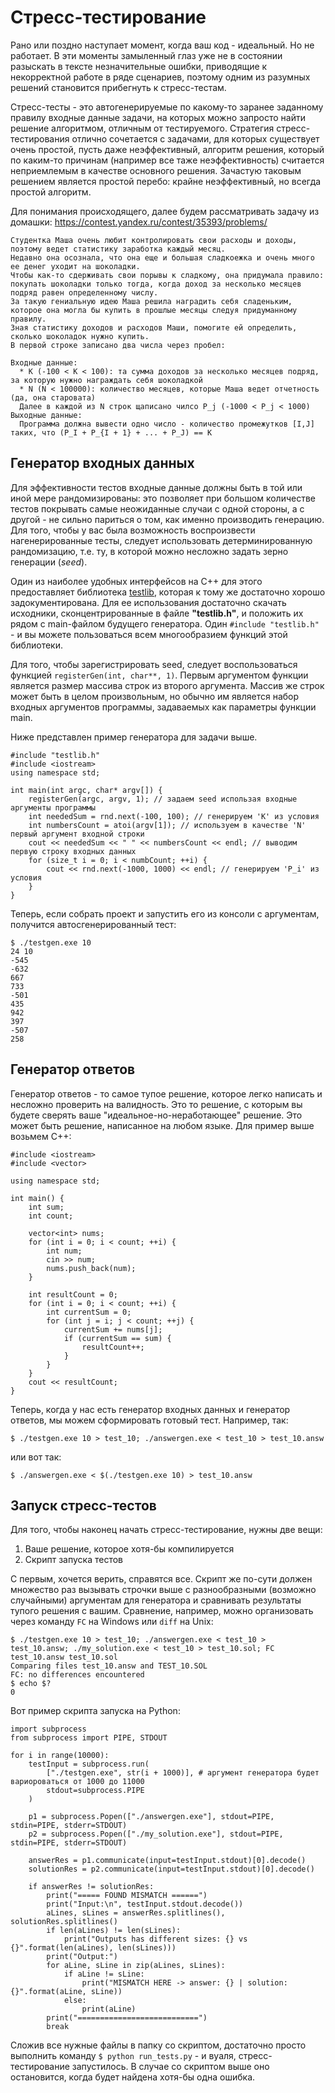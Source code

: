 # Стресс-тестирование
Рано или поздно наступает момент, когда ваш код - идеальный. Но не работает.
В эти моменты замыленный глаз уже не в состоянии разыскать в тексте незначительные ошибки, приводящие к некорректной работе в ряде сценариев,
поэтому одним из разумных решений становится прибегнуть к стресс-тестам.

Стресс-тесты - это автогенерируемые по какому-то заранее заданному правилу входные данные задачи, на которых можно запросто найти решение алгоритмом, отличным от тестируемого.
Стратегия стресс-тестирования отлично сочетается с задачами, для которых существует очень простой, пусть даже неэффективный, алгоритм решения,
который по каким-то причинам (например все таже неэффективность) считается неприемлемым в качестве основного решения.
Зачастую таковым решением является простой перебо: крайне неэффективный, но всегда простой алгоритм.

Для понимания происходящего, далее будем рассматривать задачу из домашки:
https://contest.yandex.ru/contest/35393/problems/
```
Студентка Маша очень любит контролировать свои расходы и доходы, поэтому ведет статистику заработка каждый месяц.
Недавно она осознала, что она еще и большая сладкоежка и очень много ее денег уходит на шоколадки.
Чтобы как-то сдерживать свои порывы к сладкому, она придумала правило: покупать шоколадки только тогда, когда доход за несколько месяцев подряд равен определенному числу.
За такую гениальную идею Маша решила наградить себя сладеньким,
которое она могла бы купить в прошлые месяцы следуя придуманному правилу.
Зная статистику доходов и расходов Маши, помогите ей определить, сколько шоколадок нужно купить.
В первой строке записано два числа через пробел:

Входные данные:
  * K (-100 < K < 100): та сумма доходов за несколько месяцев подряд, за которую нужно награждать себя шоколадкой
  * N (N < 100000): количество месяцев, которые Маша ведет отчетность (да, она старовата)
  Далее в каждой из N строк щаписано чилсо P_j (-1000 < P_j < 1000)
Выходные данные:
  Программа должна вывести одно число - количество промежутков [I,J] таких, что (P_I + P_{I + 1} + ... + P_J) == K
```

## Генератор входных данных
Для эффективности тестов входные данные должны быть в той или иной мере рандомизированы: это позволяет при большом количестве тестов покрывать самые неожиданные случаи с одной стороны,
а с другой - не сильно париться о том, как именно производить генерацию. Для того, чтобы у вас была возможность воспроизвести нагенерированные тесты, следует использовать детерминированную рандомизацию,
т.е. ту, в которой можно несложно задать зерно генерации (*seed*).

Один из наиболее удобных интерфейсов на C++ для этого предоставляет библиотека [testlib](https://github.com/MikeMirzayanov/testlib), которая к тому же достаточно хорошо задокументирована. 
Для ее использования достаточно скачать исходники, сконцентрированные в файле **"testlib.h"**, и положить их рядом с main-файлом будущего генератора.
Один `#include "testlib.h"` - и вы можете пользоваться всем многообразием функций этой библиотеки.

Для того, чтобы зарегистрировать seed, следует воспользоваться функцией `registerGen(int, char**, 1)`.
Первым аргументом функции является размер массива строк из второго аргумента. 
Массив же строк может быть в целом произвольным, но обычно им является набор входных аргументов программы, задаваемых как параметры функции main.

Ниже представлен пример генератора для задачи выше.
```(c++)
#include "testlib.h"
#include <iostream>
using namespace std;

int main(int argc, char* argv[]) {
    registerGen(argc, argv, 1); // задаем seed использая входные аргументы программы
    int neededSum = rnd.next(-100, 100); // генерируем 'K' из условия
    int numbersCount = atoi(argv[1]); // используем в качестве 'N' первый аргумент входной строки
    cout << neededSum << " " << numbersCount << endl; // выводим первую строку входных данных
    for (size_t i = 0; i < numbCount; ++i) {
        cout << rnd.next(-1000, 1000) << endl; // генерируем 'P_i' из условия
    }
}
```

Теперь, если собрать проект и запустить его из консоли с аргументам, получится автосгенерированный тест:
```
$ ./testgen.exe 10
24 10
-545
-632
667
733
-501
435
942
397
-507
258
```

## Генератор ответов
Генератор ответов - то самое тупое решение, которое легко написать и несложно проверить на валидность. Это то решение, с которым вы будете сверять ваше "идеальное-но-неработающее" решение.
Это может быть решение, написанное на любом языке. Для пример выше возьмем C++:
```(c++)
#include <iostream>
#include <vector>

using namespace std;

int main() {
	int sum;
	int count;

	vector<int> nums;
	for (int i = 0; i < count; ++i) {
		int num;
		cin >> num;
		nums.push_back(num);
	}

	int resultCount = 0;
	for (int i = 0; i < count; ++i) {
		int currentSum = 0;
		for (int j = i; j < count; ++j) {
			currentSum += nums[j];
			if (currentSum == sum) {
				resultCount++;
			}
		}
	}
	cout << resultCount;
}
```

Теперь, когда у нас есть генератор входных данных и генератор ответов, мы можем сформировать готовый тест.
Например, так:
```
$ ./testgen.exe 10 > test_10; ./answergen.exe < test_10 > test_10.answ
```

или вот так:
```
$ ./answergen.exe < $(./testgen.exe 10) > test_10.answ
```

## Запуск стресс-тестов
Для того, чтобы наконец начать стресс-тестирование, нужны две вещи:
1) Ваше решение, которое хотя-бы компилируется
2) Скрипт запуска тестов

С первым, хочется верить, справятся все. Скрипт же по-сути должен множество раз вызывать строчки выше с разнообразными (возможно случайными) аргументам для генератора и сравнивать результаты тупого решения с вашим.
Сравнение, например, можно организовать через команду `FC` на Windows или `diff` на Unix:
```
$ ./testgen.exe 10 > test_10; ./answergen.exe < test_10 > test_10.answ; ./my_solution.exe < test_10 > test_10.sol; FC test_10.answ test_10.sol
Comparing files test_10.answ and TEST_10.SOL
FC: no differences encountered
$ echo $?
0
```

Вот пример скрипта запуска на Python:
```(python)
import subprocess
from subprocess import PIPE, STDOUT

for i in range(10000):
    testInput = subprocess.run(
		["./testgen.exe", str(i + 1000)], # аргумент генератора будет вариороваться от 1000 до 11000
        stdout=subprocess.PIPE
	)
    
    p1 = subprocess.Popen(["./answergen.exe"], stdout=PIPE, stdin=PIPE, stderr=STDOUT) 
    p2 = subprocess.Popen(["./my_solution.exe"], stdout=PIPE, stdin=PIPE, stderr=STDOUT)  

    answerRes = p1.communicate(input=testInput.stdout)[0].decode()
    solutionRes = p2.communicate(input=testInput.stdout)[0].decode()

    if answerRes != solutionRes:
        print("===== FOUND MISMATCH ======")
        print("Input:\n", testInput.stdout.decode())
        aLines, sLines = answerRes.splitlines(), solutionRes.splitlines()
        if len(aLines) != len(sLines):
            print("Outputs has different sizes: {} vs {}".format(len(aLines), len(sLines)))
        print("Output:")
        for aLine, sLine in zip(aLines, sLines):
            if aLine != sLine:
                print("MISMATCH HERE -> answer: {} | solution: {}".format(aLine, sLine))
            else:
                print(aLine)
        print("===========================")
        break
```


Сложив все нужные файлы в папку со скриптом, достаточно просто выполнить команду `$ python run_tests.py` - и вуаля, стресс-тестирование запустилось.
В случае со скриптом выше оно остановится, когда будет найдена хотя-бы одна ошибка.
